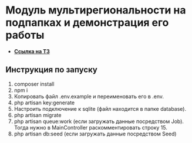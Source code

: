 # Модуль мультирегиональности на подпапках и демонстрация его работы
- **[Cсылка на ТЗ](https://disk.yandex.ru/i/-75vpQBGXXhVFw)**

## Инструкция по запуску

1. composer install
2. npm i
3. Копировать файл .env.example и переименовать его в .env.
4. php artisan key:generate
5. Настроить подключение к sqlite (файл находится в папке database).
5. php artisan migrate
6. php artisan queue:work (если загружать данные посредством Job). Тогда нужно в MainController раскомментировать строку 15.
7. php artisan db:seed (если загружать данные посредством Seed)
